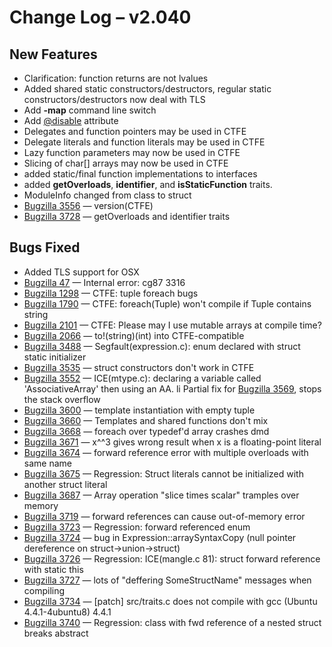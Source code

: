 <h1>Change Log &ndash; v2.040</h1>

<h2 id="new-features">New Features</h2>

* Clarification: function returns are not lvalues
* Added shared static constructors/destructors, regular static
  constructors/destructors now deal with TLS
* Add **-map** command line switch
* Add [@disable](/attribute#disable) attribute
* Delegates and function pointers may be used in CTFE
* Delegate literals and function literals may be used in CTFE
* Lazy function parameters may now be used in CTFE
* Slicing of char[] arrays may now be used in CTFE
* added static/final function implementations to interfaces
* added **getOverloads**, **identifier**, and **isStaticFunction** traits.
* ModuleInfo changed from class to struct
* [Bugzilla 3556](/bug/3556) &mdash; version(CTFE)
* [Bugzilla 3728](/bug/3728) &mdash; getOverloads and identifier traits

<h2 id="bugs-fixed">Bugs Fixed</h2>

* Added TLS support for OSX
* [Bugzilla 47](/bug/47) &mdash; Internal error: cg87 3316
* [Bugzilla 1298](/bug/1298) &mdash; CTFE: tuple foreach bugs
* [Bugzilla 1790](/bug/1790) &mdash; CTFE: foreach(Tuple) won't compile if Tuple contains string
* [Bugzilla 2101](/bug/2101) &mdash; CTFE: Please may I use mutable arrays at compile time?
* [Bugzilla 2066](/bug/2066) &mdash; to!(string)(int) into CTFE-compatible
* [Bugzilla 3488](/bug/3488) &mdash; Segfault(expression.c): enum declared with struct static initializer
* [Bugzilla 3535](/bug/3535) &mdash; struct constructors don't work in CTFE
* [Bugzilla 3552](/bug/3552) &mdash; ICE(mtype.c): declaring a variable called 'AssociativeArray' then using an AA.
li Partial fix for [Bugzilla 3569](/bug/3569), stops the stack overflow
* [Bugzilla 3600](/bug/3600) &mdash; template instantiation with empty tuple
* [Bugzilla 3660](/bug/3660) &mdash; Templates and shared functions don't mix
* [Bugzilla 3668](/bug/3668) &mdash; foreach over typedef'd array crashes dmd
* [Bugzilla 3671](/bug/3671) &mdash; x^^3 gives wrong result when x is a floating-point literal
* [Bugzilla 3674](/bug/3674) &mdash; forward reference error with multiple overloads with same name
* [Bugzilla 3675](/bug/3675) &mdash; Regression: Struct literals cannot be initialized with another struct literal
* [Bugzilla 3687](/bug/3687) &mdash; Array operation "slice times scalar" tramples over memory
* [Bugzilla 3719](/bug/3719) &mdash; forward references can cause out-of-memory error
* [Bugzilla 3723](/bug/3723) &mdash; Regression: forward referenced enum
* [Bugzilla 3724](/bug/3724) &mdash; bug in Expression::arraySyntaxCopy (null pointer dereference on struct->union->struct)
* [Bugzilla 3726](/bug/3726) &mdash; Regression: ICE(mangle.c 81): struct forward reference with static this
* [Bugzilla 3727](/bug/3727) &mdash; lots of "deffering SomeStructName" messages when compiling
* [Bugzilla 3734](/bug/3734) &mdash; [patch] src/traits.c does not compile with gcc (Ubuntu 4.4.1-4ubuntu8) 4.4.1
* [Bugzilla 3740](/bug/3740) &mdash; Regression: class with fwd reference of a nested struct breaks abstract
